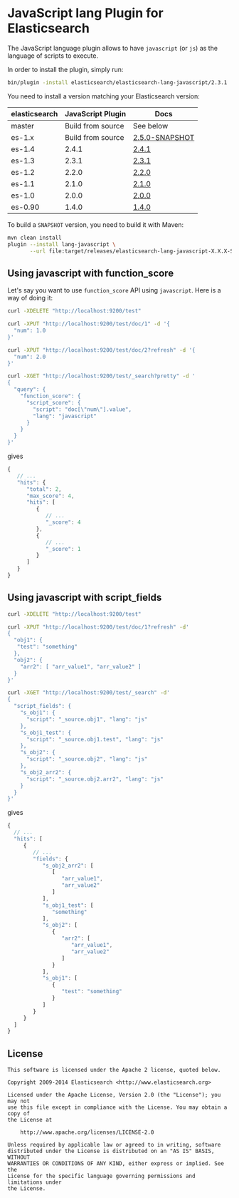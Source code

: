JavaScript lang Plugin for Elasticsearch
==================================

The JavaScript language plugin allows to have `javascript` (or `js`) as the language of scripts to execute.

In order to install the plugin, simply run: 

```sh
bin/plugin -install elasticsearch/elasticsearch-lang-javascript/2.3.1
```

You need to install a version matching your Elasticsearch version:

| elasticsearch |   JavaScript Plugin   |   Docs     |  
|---------------|-----------------------|------------|
| master        |  Build from source    | See below  |
| es-1.x        |  Build from source    | [2.5.0-SNAPSHOT](https://github.com/elasticsearch/elasticsearch-transport-thrift/tree/es-1.x/#version-250-snapshot-for-elasticsearch-1x)  |
|    es-1.4              |     2.4.1         | [2.4.1](https://github.com/elasticsearch/elasticsearch-lang-javascript/tree/v2.4.1/#version-241-for-elasticsearch-14)                  |
|    es-1.3              |     2.3.1         | [2.3.1](https://github.com/elasticsearch/elasticsearch-lang-javascript/tree/v2.3.1/#version-231-for-elasticsearch-13)                  |
| es-1.2        |  2.2.0                | [2.2.0](https://github.com/elasticsearch/elasticsearch-lang-javascript/tree/v2.2.0/#javascript-lang-plugin-for-elasticsearch)  |
| es-1.1        |  2.1.0                | [2.1.0](https://github.com/elasticsearch/elasticsearch-lang-javascript/tree/v2.1.0/#javascript-lang-plugin-for-elasticsearch)  |
| es-1.0        |  2.0.0                | [2.0.0](https://github.com/elasticsearch/elasticsearch-lang-javascript/tree/v2.0.0/#javascript-lang-plugin-for-elasticsearch)  |
| es-0.90       |  1.4.0                | [1.4.0](https://github.com/elasticsearch/elasticsearch-lang-javascript/tree/v1.4.0/#javascript-lang-plugin-for-elasticsearch)  |

To build a `SNAPSHOT` version, you need to build it with Maven:

```bash
mvn clean install
plugin --install lang-javascript \
       --url file:target/releases/elasticsearch-lang-javascript-X.X.X-SNAPSHOT.zip
```


Using javascript with function_score
------------------------------------

Let's say you want to use `function_score` API using `javascript`. Here is
a way of doing it:

```sh
curl -XDELETE "http://localhost:9200/test"

curl -XPUT "http://localhost:9200/test/doc/1" -d '{
  "num": 1.0
}'

curl -XPUT "http://localhost:9200/test/doc/2?refresh" -d '{
  "num": 2.0
}'

curl -XGET "http://localhost:9200/test/_search?pretty" -d '
{
  "query": {
    "function_score": {
      "script_score": {
        "script": "doc[\"num\"].value",
        "lang": "javascript"
      }
    }
  }
}'
```

gives

```javascript
{
   // ...
   "hits": {
      "total": 2,
      "max_score": 4,
      "hits": [
         {
            // ...
            "_score": 4
         },
         {
            // ...
            "_score": 1
         }
      ]
   }
}
```

Using javascript with script_fields
-----------------------------------

```sh
curl -XDELETE "http://localhost:9200/test"

curl -XPUT "http://localhost:9200/test/doc/1?refresh" -d'
{
  "obj1": {
   "test": "something"
  },
  "obj2": {
    "arr2": [ "arr_value1", "arr_value2" ]
  }
}'

curl -XGET "http://localhost:9200/test/_search" -d'
{
  "script_fields": {
    "s_obj1": {
      "script": "_source.obj1", "lang": "js"
    },
    "s_obj1_test": {
      "script": "_source.obj1.test", "lang": "js"
    },
    "s_obj2": {
      "script": "_source.obj2", "lang": "js"
    },
    "s_obj2_arr2": {
      "script": "_source.obj2.arr2", "lang": "js"
    }
  }
}'
```

gives

```javascript
{
  // ...
  "hits": [
     {
        // ...
        "fields": {
           "s_obj2_arr2": [
              [
                 "arr_value1",
                 "arr_value2"
              ]
           ],
           "s_obj1_test": [
              "something"
           ],
           "s_obj2": [
              {
                 "arr2": [
                    "arr_value1",
                    "arr_value2"
                 ]
              }
           ],
           "s_obj1": [
              {
                 "test": "something"
              }
           ]
        }
     }
  ]
}
```


License
-------

    This software is licensed under the Apache 2 license, quoted below.

    Copyright 2009-2014 Elasticsearch <http://www.elasticsearch.org>

    Licensed under the Apache License, Version 2.0 (the "License"); you may not
    use this file except in compliance with the License. You may obtain a copy of
    the License at

        http://www.apache.org/licenses/LICENSE-2.0

    Unless required by applicable law or agreed to in writing, software
    distributed under the License is distributed on an "AS IS" BASIS, WITHOUT
    WARRANTIES OR CONDITIONS OF ANY KIND, either express or implied. See the
    License for the specific language governing permissions and limitations under
    the License.
